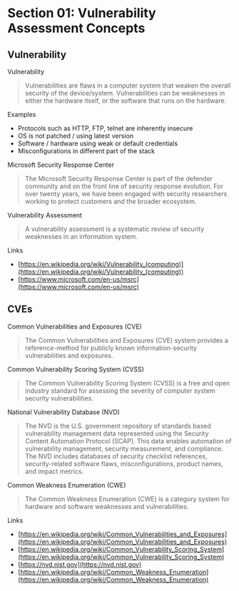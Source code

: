 # Section 01: Vulnerability Assessment Concepts

## Vulnerability
Vulnerability
> Vulnerabilities are flaws in a computer system that weaken the overall security of the device/system.
> Vulnerabilities can be weaknesses in either the hardware itself, or the software that runs on the hardware.

Examples
- Protocols such as HTTP, FTP, telnet are inherently insecure
- OS is not patched / using latest version
- Software / hardware using weak or default credentials
- Misconfigurations in different part of the stack

Microsoft Security Response Center
> The Microsoft Security Response Center is part of the defender community and on the front line of security response evolution.
> For over twenty years, we have been engaged with security researchers working to protect customers and the broader ecosystem.

Vulnerability Assessment
> A vulnerability assessment is a systematic review of security weaknesses in an information system.

Links
- [https://en.wikipedia.org/wiki/Vulnerability_(computing)](https://en.wikipedia.org/wiki/Vulnerability_(computing))
- [https://www.microsoft.com/en-us/msrc](https://www.microsoft.com/en-us/msrc)

## CVEs
Common Vulnerabilities and Exposures (CVE)
> The Common Vulnerabilities and Exposures (CVE) system provides a reference-method for publicly known information-security vulnerabilities and exposures.

Common Vulnerability Scoring System (CVSS)
> The Common Vulnerability Scoring System (CVSS) is a free and open industry standard for assessing the severity of computer system security vulnerabilities.

National Vulnerability Database (NVD)
> The NVD is the U.S. government repository of standards based vulnerability management data represented using the Security Content Automation Protocol (SCAP).
> This data enables automation of vulnerability management, security measurement, and compliance.
> The NVD includes databases of security checklist references, security-related software flaws, misconfigurations, product names, and impact metrics.

Common Weakness Enumeration (CWE)
> The Common Weakness Enumeration (CWE) is a category system for hardware and software weaknesses and vulnerabilities.

Links
- [https://en.wikipedia.org/wiki/Common_Vulnerabilities_and_Exposures](https://en.wikipedia.org/wiki/Common_Vulnerabilities_and_Exposures)
- [https://en.wikipedia.org/wiki/Common_Vulnerability_Scoring_System](https://en.wikipedia.org/wiki/Common_Vulnerability_Scoring_System)
- [https://nvd.nist.gov](https://nvd.nist.gov)
- [https://en.wikipedia.org/wiki/Common_Weakness_Enumeration](https://en.wikipedia.org/wiki/Common_Weakness_Enumeration)
